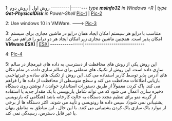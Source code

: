 1:
روش اول | روش دوم
---------|--------
*type __msinfo32__ in Windows +R* | *type __Get-PhysicalDisk__ in Power-Shell*
[Pic-1](https://s16.picofile.com/file/8428076300/model_type_1.png) | [Pic-2](https://s16.picofile.com/file/8428076518/model_type_2.png)




2: Use windows 10 in VMWare. ---> [Pic-3](https://s17.picofile.com/file/8428077776/vm.png)



3:
متناسب با درایو هر سیستم امکان ایجاد همان درایو در ماشین مجازی برای سیستم امکان پذیر است. همچنین ماشین مجازی زیر امکان ایجاد هر دو درایو را فراهم می کند
**VMware ESXI** | [ESXI](https://docs.vmware.com/en/VMware-vSphere/5.5/com.vmware.vsphere.storage.doc/GUID-A3457F81-0E12-4770-A2F0-F83C9CA1E2F3.html)
----------------|-----------------------------

4: [Pic-4](https://s16.picofile.com/file/8428121384/test_drive.png)


5:
این روش یکی از روش های محافظت از دسترسی به داده های غیرمجاز در سالم سازی داده  است. این روش از تکنیک های منطقی برای سالم سازی داده، در تمام مکان های آدرس پذیر توسط کاربر استفاده می کند. این روش از تکنیک های ساده و غیرتهاجمی بازیابی اطلاعات محافظت می کند و سطح متوسطی از محافظت از داده ها را فراهم می کند. پاک کردن معمولاً از طریق دستورات استاندارد خواندن / نوشتن روی دستگاه ذخیره سازی اعمال می شود که می تواند شامل بازنویسی با یک مقدار جدید یا استفاده از گزینه منو برای تنظیم مجدد دستگاه به حالت کارخانه باشد (هنگامی که بازنویسی پشتیبانی نمی شود). سپس داده ها رونویسی و تأیید می شوند. اکثر دستگاه ها از برخی از موارد پاک سازی پاک کردن پشتیبانی می کنند. با این حال ، این مناطق به مناطق پنهان یا غیر قابل دسترس، رسیدگی نمی کند.


